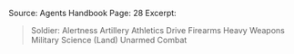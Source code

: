 Source: Agents Handbook
Page: 28
Excerpt:
> Soldier: 
	Alertness
	Artillery
	Athletics
	Drive
	Firearms
	Heavy Weapons
	Military Science (Land)
	Unarmed Combat